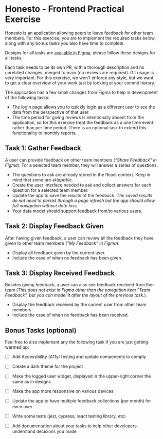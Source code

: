 # Honesto - Frontend Practical Exercise

Honesto is an application allowing peers to leave feedback for other team members.  For this exercise, you are to 
implement the required tasks below, along with any bonus tasks you also have time to complete.

Designs for all tasks are [available in Figma](https://www.figma.com/file/WZykxZoiJUbjnaYM66tLgn/Practical---FE-Exercise---Honesto-1.2), please follow these designs for all tasks.

Each task needs to be its own PR, with a thorough description and no unrelated changes, merged to main (no reviews are required). Git usage is very important. For this exercise, we won't enforce any style, but we want to get a clear overview of your work just by looking at your commit history.

The application has a few small changes from Figma to help in development of the following tasks: 
* The login page allows you to quickly login as a different user to see the data from the perspective of that user.
* The time period for giving reviews is intentionally absent from the application, so for this exercise treat the feedback as a one time event rather than per time period.  There is an optional task to extend this functionality to monthly reports.

## Task 1: Gather Feedback

A user can provide feedback on other team members (_"Share Feedback" in Figma_).  For a selected team member, they will answer a series of questions. 

- The questions to ask are already stored in the React context. Keep in mind that some are _skippable_.
- Create the user interface needed to ask and collect answers for each question for a selected team member.
- Update the app to save the results of the feedback.  _The saved results do not need to persist through a page refresh but the app should allow full navigation without data loss._
- Your data model should support feedback from/to various users.

## Task 2: Display Feedback Given

After having given feedback, a user can review all the feedback they have given to other team members (_"My Feedback" in Figma_).

- Display all feedback given by the current user.  
- Include the case of when no feedback has been given.

## Task 3: Display Received Feedback 

Besides giving feedback, a user can also see feedback received from their team (_This does not exist in Figma other than the navigation item "Team Feedback", but you can model it after the layout of the previous task._).

- Display the feedback received by the current user from other team members.
- Include the case of when no feedback has been received.

## Bonus Tasks (optional)

Feel free to also implement any the following task if you are just getting warmed up:

- [ ] Add Accessibility (A11y) testing and update components to comply
- [ ] Create a dark theme for the project
- [ ] Make the logged user widget, displayed in the upper-right corner the same as in designs
- [ ] Make the app more responsive on various devices
- [ ] Update the app to have multiple feedback collections (per month) for each user
- [ ] Write some tests (jest, cypress, react testing library, etc)
- [ ] Add documentation about your tasks to help other developers understand decisions you made


